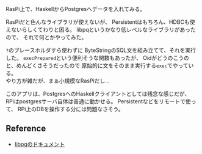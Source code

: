 RasPi上で、HaskellからPostgresへデータを入れてみる。

RasPiだと色んなライブラリが使えないが、
Persistentはもちろん、HDBCも使えないらしくてわりと困る。
libpqというかなり低レベルなライブラリがあったので、
それで何とかやってみた。

`?`のプレースホルダすら使わずに
ByteStringのSQL文を組み立てて、それを実行した。
`execPrepared`という便利そうな関数もあったが、
Oidがどうのこうのと、めんどくさそうだったので
原始的に文をそのまま実行する`exec`でやっている。  
やり方が雑だが、まぁ小規模なRasPiだし…

このアプリは、PostgresへのHaskellクライアントとしては残念な感じだが、
RPiはpostgresサーバ自体は普通に動かせる。
Persistentなどをリモートで使って、
RPi上のDBを操作する分には問題なさそう。

## Reference
- [libpqのドキュメント](https://www.stackage.org/haddock/lts-8.9/postgresql-libpq-0.9.3.0/Database-PostgreSQL-LibPQ.html)
